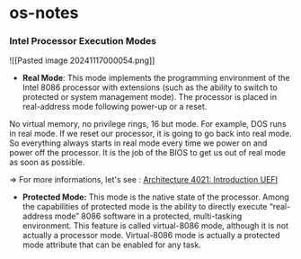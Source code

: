 # os-notes


### Intel Processor Execution Modes

![[Pasted image 20241117000054.png]]

- **Real Mode**:
This mode implements the programming environment of the Intel 8086 processor with extensions (such as the ability to switch to protected or system management mode). The processor is placed in real-address mode following power-up or a reset.

No virtual memory, no privilege rings, 16 but mode. For example, DOS runs in real mode.
If we reset our processor, it is going to go back into real mode. So everything always starts in real mode every time we power on and power off the processor.
It is the job of the BIOS to get us out of real mode as soon as possible.

=> For more informations, let's see : [Architecture 4021: Introduction UEFI](https://www.youtube.com/watch?v=HgGwqG1Fiao&list=PLUFkSN0XLZ-ltETI20mpXOCdqC8rdven6)


- **Protected Mode:**
This mode is the native state of the processor. Among the capabilities of protected mode
is the ability to directly execute “real-address mode” 8086 software in a protected, multi-tasking environment. This feature is called virtual-8086 mode, although it is not actually a processor mode. Virtual-8086 mode is actually a protected mode attribute that can be enabled for any task.